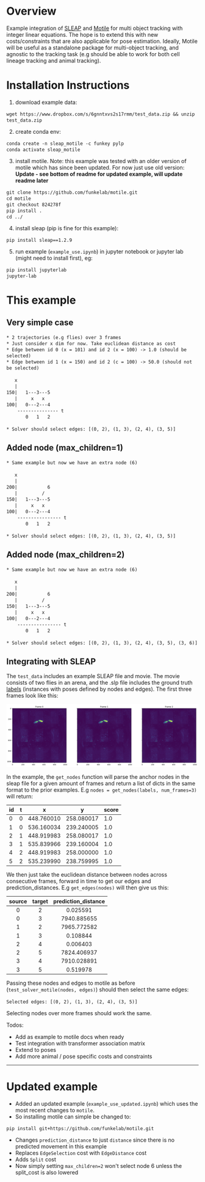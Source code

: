 # Overview

Example integration of [SLEAP](https://sleap.ai/) and [Motile](https://github.com/funkelab/motile) for multi object tracking with integer linear equations. The hope is to extend this with new costs/constraints that are also applicable for pose estimation. Ideally, Motile will be useful as a standalone package for multi-object tracking, and agnostic to the tracking task (e.g should be able to work for both cell lineage tracking and animal tracking). 

# Installation Instructions

1) download example data:

```
wget https://www.dropbox.com/s/6gnntxvs2s17rmm/test_data.zip && unzip test_data.zip
```

2) create conda env:

```
conda create -n sleap_motile -c funkey pylp
conda activate sleap_motile
```

3) install motile. Note: this example was tested with an older version of motile which has since been updated. For now just use old version:
**Update - see bottom of readme for updated example, will update readme later**

```
git clone https://github.com/funkelab/motile.git
cd motile
git checkout 824278f
pip install .
cd ../
```

4) install sleap (pip is fine for this example):

```
pip install sleap==1.2.9
```

5) run example (`example_use.ipynb`) in jupyter notebook or jupyter lab (might need to install first), eg:

```
pip install jupyterlab
jupyter-lab
```

# This example

## Very simple case

```
* 2 trajectories (e.g flies) over 3 frames
* Just consider x dim for now. Take euclidean distance as cost
* Edge between id 0 (x = 101) and id 2 (x = 100) -> 1.0 (should be selected)
* Edge between id 1 (x = 150) and id 2 (c = 100) -> 50.0 (should not be selected)

   x            
   |         
150|   1---3---5
   |     x   x
100|   0---2---4
    --------------- t
       0   1   2
  
* Solver should select edges: [(0, 2), (1, 3), (2, 4), (3, 5)]  
```

## Added node (max_children=1)

```
* Same example but now we have an extra node (6)

   x            
   |
200|           6
   |         /
150|   1---3---5
   |     x   x
100|   0---2---4
    ---------------- t
       0   1   2

* Solver should select edges: [(0, 2), (1, 3), (2, 4), (3, 5)]   
```

## Added node (max_children=2)

```
* Same example but now we have an extra node (6)

   x            
   |
200|           6
   |         /
150|   1---3---5
   |     x   x
100|   0---2---4
    ---------------- t
       0   1   2

* Solver should select edges: [(0, 2), (1, 3), (2, 4), (3, 5), (3, 6)]
```

## Integrating with SLEAP

The `test_data` includes an example SLEAP file and movie. The movie consists of two flies in an arena, and the .slp file includes the ground truth [labels](https://sleap.ai/api/sleap.io.dataset.html?highlight=labels#sleap.io.dataset.Labels) (instances with poses defined by nodes and edges). The first three frames look like this:

![](https://github.com/sheridana/sleap_motile/blob/main/flies.png)

In the example, the `get_nodes` function will parse the anchor nodes in the sleap file for a given amount of frames and return a list of dicts in the same format to the prior examples. E.g `nodes = get_nodes(labels, num_frames=3)` will return: 

| id | t | x          | y          | score |
|----|---|------------|------------|-------|
| 0  | 0 | 448.760010 | 258.080017 | 1.0   |
| 1  | 0 | 536.160034 | 239.240005 | 1.0   |
| 2  | 1 | 448.919983 | 258.080017 | 1.0   |
| 3  | 1 | 535.839966 | 239.160004 | 1.0   |
| 4  | 2 | 448.919983 | 258.000000 | 1.0   |
| 5  | 2 | 535.239990 | 238.759995 | 1.0   |

We then just take the euclidean distance between nodes across consecutive frames, forward in time to get our edges and prediction_distances. E.g `get_edges(nodes)` will then give us this:

| source | target | prediction_distance |
|:------:|:------:|:-------------------:|
|    0   |    2   |       0.025591      |
|    0   |    3   |     7940.885655     |
|    1   |    2   |     7965.772582     |
|    1   |    3   |       0.108844      |
|    2   |    4   |       0.006403      |
|    2   |    5   |     7824.406937     |
|    3   |    4   |     7910.028891     |
|    3   |    5   |       0.519978      |

Passing these nodes and edges to motile as before (`test_solver_motile(nodes, edges)`) should then select the same edges:

`Selected edges: [(0, 2), (1, 3), (2, 4), (3, 5)]`

Selecting nodes over more frames should work the same.

Todos:

* Add as example to motile docs when ready
* Test integration with transformer association matrix
* Extend to poses
* Add more animal / pose specific costs and constraints

---

# Updated example

* Added an updated example (`example_use_updated.ipynb`) which uses the most recent changes to `motile`.
* So installing motile can simple be changed to:

```
pip install git+https://github.com/funkelab/motile.git
```

* Changes `prediction_distance` to just `distance` since there is no predicted movement in this example
* Replaces `EdgeSelection` cost with `EdgeDistance` cost
* Adds `Split` cost
* Now simply setting `max_children=2` won't select node 6 unless the split_cost is also lowered
